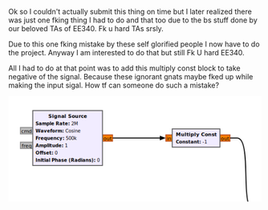 Ok so I couldn't actually submit this thing on time but I later realized there was just one fking thing I had to do and that too due to the bs stuff done by our beloved TAs of EE340. Fk u hard TAs srsly.

Due to this one fking mistake by these self glorified people I now have to do the project. Anyway I am interested to do that but still Fk U hard EE340.

All I had to do at that point was to add this multiply const block to take negative of the signal. Because these ignorant gnats maybe fked up while making the input sigal. How tf can someone do such a mistake?

![Fk U Hard EE340](ihateee340.png)
